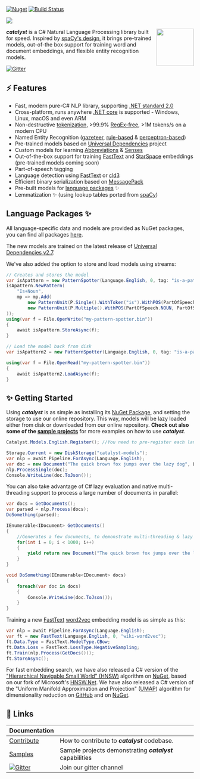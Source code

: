 
[![Nuget](https://img.shields.io/nuget/v/Catalyst.svg?maxAge=0&colorB=brightgreen)](https://www.nuget.org/packages/Catalyst/) [![Build Status](https://dev.azure.com/curiosity-ai/mosaik/_apis/build/status/catalyst?branchName=master)](https://dev.azure.com/curiosity-ai/mosaik/_build/latest?definitionId=10&branchName=master)

<img src="https://raw.githubusercontent.com/curiosity-ai/catalyst/master/Catalyst/catalyst.png?token=ACDCOAYAIML2KGJTHTJP27C5KGCEC"/>

<a href="https://curiosity.ai"><img src="https://curiosity.ai/media/cat.color.square.svg" width="100" height="100" align="right" /></a>

_**catalyst**_ is a C# Natural Language Processing library built for speed. Inspired by [spaCy's design](https://spacy.io/), it brings pre-trained models, out-of-the box support for training word and document embeddings, and flexible entity recognition models.

[![Gitter](https://badges.gitter.im/curiosityai/catalyst.svg)](https://gitter.im/curiosityai/catalyst?utm_source=badge&utm_medium=badge&utm_campaign=pr-badge&utm_content=badge)

## ⚡ Features
- Fast, modern pure-C# NLP library, supporting [.NET standard 2.0](https://docs.microsoft.com/en-us/dotnet/standard/net-standard)
- Cross-platform, runs anywhere [.NET core](https://dotnet.microsoft.com/download) is supported - Windows, Linux, macOS and even ARM
- Non-destructive [tokenization](https://github.com/curiosity-ai/catalyst/blob/master/Catalyst/src/Models/Base/FastTokenizer.cs), >99.9% [RegEx-free](https://blog.codinghorror.com/regex-performance/), >1M tokens/s on a modern CPU
- Named Entity Recognition ([gazeteer](https://github.com/curiosity-ai/catalyst/blob/master/Catalyst/src/Models/EntityRecognition/Spotter.cs), [rule-based](https://github.com/curiosity-ai/catalyst/blob/master/Catalyst/src/Models/EntityRecognition/PatternSpotter.cs) & [perceptron-based](https://github.com/curiosity-ai/catalyst/blob/master/Catalyst/src/Models/EntityRecognition/AveragePerceptronEntityRecognizer.cs))
- Pre-trained models based on [Universal Dependencies](https://universaldependencies.org/) project
- Custom models for learning [Abbreviations](https://github.com/curiosity-ai/catalyst/blob/master/Catalyst/src/Models/Special/AbbreviationCapturer.cs) & [Senses](https://github.com/curiosity-ai/catalyst/blob/master/Catalyst/src/Models/EntityRecognition/Spotter.cs#L214)
- Out-of-the-box support for training [FastText](https://fasttext.cc/) and [StarSpace](https://github.com/facebookresearch/StarSpace) embeddings (pre-trained models coming soon)
- Part-of-speech tagging
- Language detection using [FastText](https://github.com/curiosity-ai/catalyst/blob/master/Catalyst/src/Models/Special/FastTextLanguageDetector.cs) or [cld3](https://github.com/curiosity-ai/catalyst/blob/master/Catalyst/src/Models/Special/LanguageDetector.cs)
- Efficient binary serialization based on [MessagePack](https://github.com/neuecc/MessagePack-CSharp/)
- Pre-built models for [language packages](https://www.nuget.org/packages?q=catalyst.models) ✨
- Lemmatization ✨ (using lookup tables ported from [spaCy](https://github.com/explosion/spacy-lookups-data))


## Language Packages ✨
All language-specific data and models are provided as NuGet packages, you can find all packages [here](https://www.nuget.org/packages?q=catalyst.models). 

The new models are trained on the latest release of [Universal Dependencies v2.7](https://universaldependencies.org/).

We've also added the option to store and load models using streams:
`````csharp
// Creates and stores the model
var isApattern = new PatternSpotter(Language.English, 0, tag: "is-a-pattern", captureTag: "IsA");
isApattern.NewPattern(
    "Is+Noun",
    mp => mp.Add(
        new PatternUnit(P.Single().WithToken("is").WithPOS(PartOfSpeech.VERB)),
        new PatternUnit(P.Multiple().WithPOS(PartOfSpeech.NOUN, PartOfSpeech.PROPN, PartOfSpeech.AUX, PartOfSpeech.DET, PartOfSpeech.ADJ))
));
using(var f = File.OpenWrite("my-pattern-spotter.bin"))
{
    await isApattern.StoreAsync(f);
}

// Load the model back from disk
var isApattern2 = new PatternSpotter(Language.English, 0, tag: "is-a-pattern", captureTag: "IsA");

using(var f = File.OpenRead("my-pattern-spotter.bin"))
{
    await isApattern2.LoadAsync(f);
}
`````


## ✨ Getting Started

Using _**catalyst**_ is as simple as installing its [NuGet Package](https://www.nuget.org/packages/Catalyst), and setting the storage to use our online repository. This way, models will be lazy loaded either from disk or downloaded from our online repository. **Check out also some of the [sample projects](https://github.com/curiosity-ai/catalyst/tree/master/samples)** for more examples on how to use _**catalyst**_.


```csharp
Catalyst.Models.English.Register(); //You need to pre-register each language (and install the respective NuGet Packages)

Storage.Current = new DiskStorage("catalyst-models");
var nlp = await Pipeline.ForAsync(Language.English);
var doc = new Document("The quick brown fox jumps over the lazy dog", Language.English);
nlp.ProcessSingle(doc);
Console.WriteLine(doc.ToJson());
```

You can also take advantage of C# lazy evaluation and native multi-threading support to process a large number of documents in parallel:

```csharp
var docs = GetDocuments();
var parsed = nlp.Process(docs);
DoSomething(parsed);

IEnumerable<IDocument> GetDocuments()
{
    //Generates a few documents, to demonstrate multi-threading & lazy evaluation
    for(int i = 0; i < 1000; i++)
    {
        yield return new Document("The quick brown fox jumps over the lazy dog", Language.English);
    }
}

void DoSomething(IEnumerable<IDocument> docs)
{
    foreach(var doc in docs)
    {
        Console.WriteLine(doc.ToJson());
    }
}
```

Training a new [FastText](https://fasttext.cc/) [word2vec](https://en.wikipedia.org/wiki/Word2vec) embedding model is as simple as this:

```csharp
var nlp = await Pipeline.ForAsync(Language.English);
var ft = new FastText(Language.English, 0, "wiki-word2vec");
ft.Data.Type = FastText.ModelType.CBow;
ft.Data.Loss = FastText.LossType.NegativeSampling;
ft.Train(nlp.Process(GetDocs()));
ft.StoreAsync();
```

For fast embedding search, we have also released a C# version of the ["Hierarchical Navigable Small World" (HNSW)](https://arxiv.org/abs/1603.09320) algorithm on [NuGet](https://www.nuget.org/packages/HNSW/), based on our fork of Microsoft's [HNSW.Net](https://github.com/curiosity-ai/hnsw.net). We have also released a C# version of the "Uniform Manifold Approximation and Projection" ([UMAP](https://umap-learn.readthedocs.io/en/latest/how_umap_works.html)) algorithm for dimensionality reduction on [GitHub](https://github.com/curiosity-ai/umap-csharp) and on [NuGet](https://www.nuget.org/packages/UMAP/).



## 📖 Links

| Documentation     |                                                           |
| ----------------- | --------------------------------------------------------- |
| [Contribute]      | How to contribute to _**catalyst**_ codebase.             |
| [Samples]         | Sample projects demonstrating _**catalyst**_ capabilities |
| [![Gitter](https://badges.gitter.im/curiosityai/catalyst.svg)](https://gitter.im/curiosityai/catalyst?utm_source=badge&utm_medium=badge&utm_campaign=pr-badge&utm_content=badge)  | Join our gitter channel                                    |

[Contribute]: https://github.com/curiosity-ai/catalyst/blob/master/CONTRIBUTING.md
[Samples]: https://github.com/curiosity-ai/catalyst/tree/master/samples
